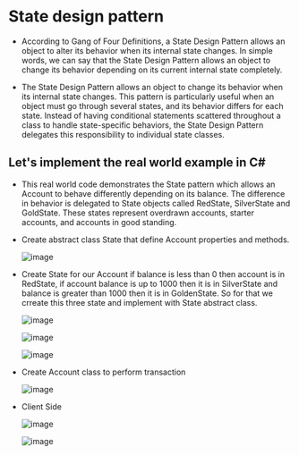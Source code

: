 
# State design pattern

- According to Gang of Four Definitions, a State Design Pattern allows an object to alter its behavior when its internal state changes. In simple words, we can say that the State Design Pattern allows an object to change its behavior depending on its current internal state completely.
  
- The State Design Pattern allows an object to change its behavior when its internal state changes. This pattern is particularly useful when an object must go through several states, and its behavior differs for each state. Instead of having conditional statements scattered throughout a class to handle state-specific behaviors, the State Design Pattern delegates this responsibility to individual state classes.
  
  
## Let's implement the real world example in C#

- This real world code demonstrates the State pattern which allows an Account to behave differently depending on its balance. The difference in behavior is delegated to State objects called RedState, SilverState and GoldState. These states represent overdrawn accounts, starter accounts, and accounts in good standing.


- Create abstract class State that define Account properties and methods.

  ![image](https://github.com/dotnet-simformsolutions/state-design-pattern/blob/master/images/273210433-2586712c-d99e-4a69-8af1-426c79433ebd.png)

- Create State for our Account if balance is less than 0 then account is in RedState, if account balance is up to 1000 then it is in SilverState and balance is greater than 1000 then it is in GoldenState. So for that we crreate this three state and implement with State abstract class.

  ![image](https://github.com/dotnet-simformsolutions/state-design-pattern/blob/master/images/273212253-49cebf58-5c37-448e-a90a-aa581a5cd37c.png)

  ![image](https://github.com/dotnet-simformsolutions/state-design-pattern/blob/master/images/273212280-cf69cf84-19f6-4110-b886-f23a412aed16.png)

  ![image](https://github.com/dotnet-simformsolutions/state-design-pattern/blob/master/images/273212305-b9380fe3-ba7a-4ff3-9486-7c3b76c400c7.png)


- Create Account class to perform transaction

  ![image](https://github.com/dotnet-simformsolutions/state-design-pattern/blob/master/images/273212557-08902736-4f64-4313-9e7f-6f641200da29.png)

- Client Side

  ![image](https://github.com/dotnet-simformsolutions/state-design-pattern/blob/master/images/273212662-0f95496a-0527-4e77-8291-72b1e712b7e1.png)

  ![image](https://github.com/dotnet-simformsolutions/state-design-pattern/blob/master/images/273212734-80dc8013-0740-4953-b338-8e2bf7c7f3a1.png)















